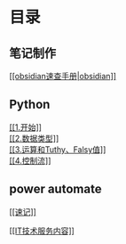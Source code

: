 # 目录

## 笔记制作
<a href="./obsidian速查手册.html">[[obsidian速查手册|obsidian]]</a>

## Python
<a href="./Python/1.开始.html">[[1.开始]]</a><br>
<a href="./Python/2.数据类型.html">[[2.数据类型]]</a><br>
<a href="./Python/3.运算和Tuthy、Falsy值.html">[[3.运算和Tuthy、Falsy值]]</a><br>
<a href="./Python/4.控制流.html">[[4.控制流]]</a><br>
## power automate
<a href="./Power Automate/速记.html">[[速记]]</a><br>

<a href="./IT技术服务内容.html">[[IT技术服务内容]]</a><br>